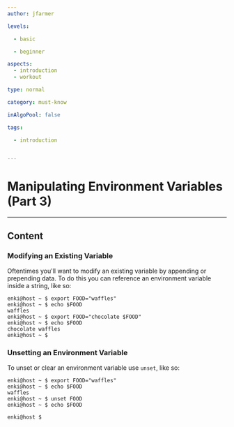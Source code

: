 ```yaml
---
author: jfarmer

levels:

  - basic

  - beginner

aspects:
  - introduction
  - workout

type: normal

category: must-know

inAlgoPool: false

tags:

  - introduction


---
```


# Manipulating Environment Variables (Part 3)

---
## Content


### Modifying an Existing Variable

Oftentimes you'll want to modify an existing variable by appending or prepending data. To do this you can reference an environment variable inside a string, like so:

```shell
enki@host ~ $ export FOOD="waffles"
enki@host ~ $ echo $FOOD
waffles
enki@host ~ $ export FOOD="chocolate $FOOD"
enki@host ~ $ echo $FOOD
chocolate waffles
enki@host ~ $
```

### Unsetting an Environment Variable

To unset or clear an environment variable use `unset`, like so:

```shell
enki@host ~ $ export FOOD="waffles"
enki@host ~ $ echo $FOOD
waffles
enki@host ~ $ unset FOOD
enki@host ~ $ echo $FOOD

enki@host $
```
